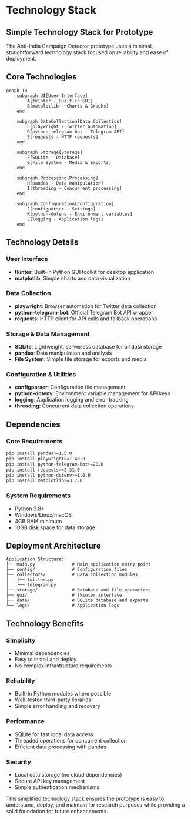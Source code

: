 # Technology Stack

## Simple Technology Stack for Prototype

The Anti-India Campaign Detector prototype uses a minimal, straightforward technology stack focused on reliability and ease of deployment.

## Core Technologies

```mermaid
graph TB
    subgraph UI[User Interface]
        A[tkinter - Built-in GUI]
        B[matplotlib - Charts & Graphs]
    end
    
    subgraph DataCollection[Data Collection]
        C[playwright - Twitter automation]
        D[python-telegram-bot - Telegram API]
        E[requests - HTTP requests]
    end
    
    subgraph Storage[Storage]
        F[SQLite - Database]
        G[File System - Media & Exports]
    end
    
    subgraph Processing[Processing]
        H[pandas - Data manipulation]
        I[threading - Concurrent processing]
    end
    
    subgraph Configuration[Configuration]
        J[configparser - Settings]
        K[python-dotenv - Environment variables]
        L[logging - Application logs]
    end
```

## Technology Details

### User Interface
- **tkinter**: Built-in Python GUI toolkit for desktop application
- **matplotlib**: Simple charts and data visualization

### Data Collection
- **playwright**: Browser automation for Twitter data collection
- **python-telegram-bot**: Official Telegram Bot API wrapper
- **requests**: HTTP client for API calls and fallback operations

### Storage & Data Management
- **SQLite**: Lightweight, serverless database for all data storage
- **pandas**: Data manipulation and analysis
- **File System**: Simple file storage for exports and media

### Configuration & Utilities
- **configparser**: Configuration file management
- **python-dotenv**: Environment variable management for API keys
- **logging**: Application logging and error tracking
- **threading**: Concurrent data collection operations

## Dependencies

### Core Requirements
```bash
pip install pandas>=1.5.0
pip install playwright>=1.40.0
pip install python-telegram-bot>=20.0
pip install requests>=2.31.0
pip install python-dotenv>=1.0.0
pip install matplotlib>=3.7.0
```

### System Requirements
- Python 3.8+
- Windows/Linux/macOS
- 4GB RAM minimum
- 10GB disk space for data storage

## Deployment Architecture

```
Application Structure:
├── main.py              # Main application entry point
├── config/              # Configuration files
├── collectors/          # Data collection modules
│   ├── twitter.py
│   └── telegram.py
├── storage/             # Database and file operations
├── gui/                 # tkinter interface
├── data/                # SQLite database and exports
└── logs/                # Application logs
```

## Technology Benefits

### Simplicity
- Minimal dependencies
- Easy to install and deploy
- No complex infrastructure requirements

### Reliability
- Built-in Python modules where possible
- Well-tested third-party libraries
- Simple error handling and recovery

### Performance
- SQLite for fast local data access
- Threaded operations for concurrent collection
- Efficient data processing with pandas

### Security
- Local data storage (no cloud dependencies)
- Secure API key management
- Simple authentication mechanisms

This simplified technology stack ensures the prototype is easy to understand, deploy, and maintain for research purposes while providing a solid foundation for future enhancements.

